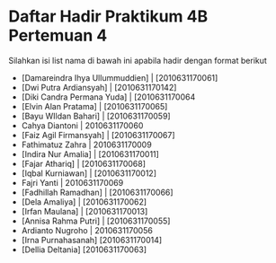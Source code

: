 # Daftar Hadir Praktikum 4B Pertemuan 4
Silahkan isi list nama di bawah ini apabila hadir dengan format berikut

- [Damareindra Ihya Ullummuddien] | [2010631170061]
- [Dwi Putra Ardiansyah] | [2010631170142]
- [Diki Candra Permana Yuda] | [2010631170064
- [Elvin Alan Pratama] | [2010631170065]
- [Bayu WIldan Bahari] | [2010631170059]
- Cahya Diantoni | 2010631170060
- [Faiz Agil Firmansyah] | [2010631170067]
- Fathimatuz Zahra | 2010631170009
- [Indira Nur Amalia] | [2010631170011]
- [Fajar Athariq] | [2010631170068]
- [Iqbal Kurniawan] | [2010631170012]
- Fajri Yanti | 2010631170069
- [Fadhillah Ramadhan] | [2010631170066]
- [Dela Amaliya] | [2010631170062]
- [Irfan Maulana] | [2010631170013]
- [Annisa Rahma Putri] | [2010631170055]
- Ardianto Nugroho | 2010631170056
- [Irna Purnahasanah] [2010631170014]
- [Dellia Deltania] [2010631170063]
